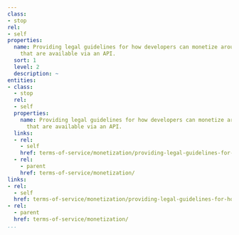 ```yaml
---
class:
- stop
rel:
- self
properties:
  name: Providing legal guidelines for how developers can monetize around resources
    that are available via an API.
  sort: 1
  level: 2
  description: ~
entities:
- class:
  - stop
  rel:
  - self
  properties:
    name: Providing legal guidelines for how developers can monetize around resources
      that are available via an API.
  links:
  - rel:
    - self
    href: terms-of-service/monetization/providing-legal-guidelines-for-how-developers-can-monetize-around-resources-that-are-available-via-an-api..md
  - rel:
    - parent
    href: terms-of-service/monetization/
links:
- rel:
  - self
  href: terms-of-service/monetization/providing-legal-guidelines-for-how-developers-can-monetize-around-resources-that-are-available-via-an-api..md
- rel:
  - parent
  href: terms-of-service/monetization/
...
```

